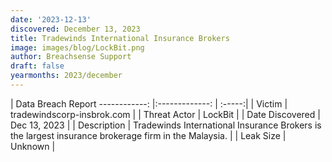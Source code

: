 ```yaml
---
date: '2023-12-13'
discovered: December 13, 2023
title: Tradewinds International Insurance Brokers
image: images/blog/LockBit.png
author: Breachsense Support
draft: false
yearmonths: 2023/december
---
```



| Data Breach Report
------------:     |:-------------:    | :-----:|
| Victim      | tradewindscorp-insbrok.com      | 
| Threat Actor      | LockBit      | 
| Date Discovered      | Dec 13, 2023      | 
| Description      | Tradewinds International Insurance Brokers is the largest insurance brokerage firm in the Malaysia.      | 
| Leak Size      | Unknown      | 

